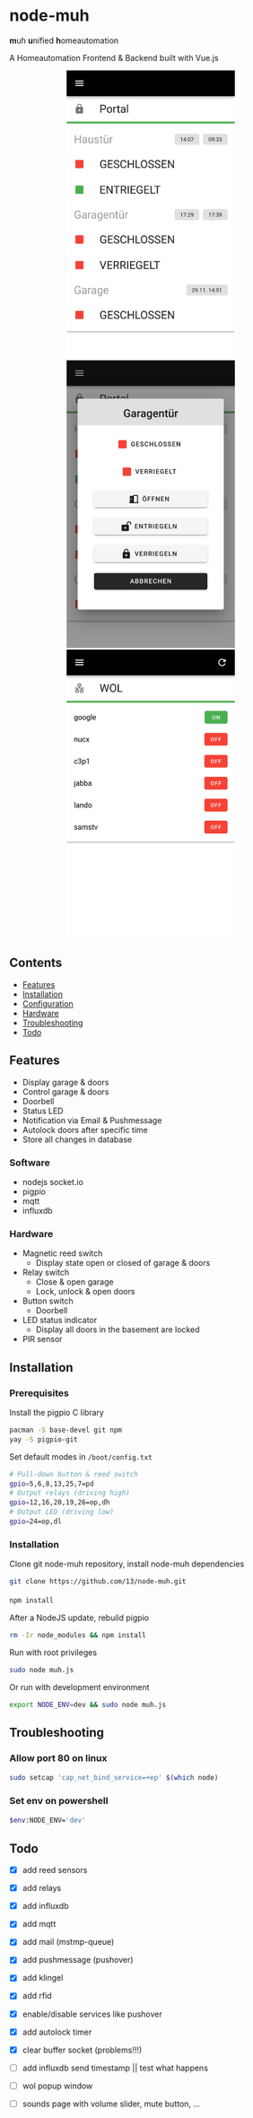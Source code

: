 # node-muh

**m**uh **u**nified **h**omeautomation

A Homeautomation Frontend & Backend built with Vue.js

<p align="center">
<img src="assets/screen1.png" width="300">
<img src="assets/screen3.png" width="300">
<img src="assets/screen2.png" width="300">
</p>

## Contents

 * [Features](#features)
 * [Installation](#installation)
 * [Configuration](#configuration)
 * [Hardware](#hardware)
 * [Troubleshooting](#troubleshooting)
 * [Todo](#todo)

## Features

 * Display garage & doors 
 * Control garage & doors
 * Doorbell
 * Status LED 
 * Notification via Email & Pushmessage
 * Autolock doors after specific time
 * Store all changes in database
 
### Software

 * nodejs socket.io
 * pigpio
 * mqtt
 * influxdb

### Hardware

 * Magnetic reed switch
   * Display state open or closed of garage & doors
 * Relay switch
   * Close & open garage
   * Lock, unlock & open doors
 * Button switch
   * Doorbell
 * LED status indicator
   * Display all doors in the basement are locked
 * PIR sensor

## Installation

### Prerequisites

Install the pigpio C library

```bash
pacman -S base-devel git npm
yay -S pigpio-git
```

Set default modes in `/boot/config.txt`

```bash
# Pull-down button & reed switch 
gpio=5,6,8,13,25,7=pd
# Output relays (driving high)
gpio=12,16,20,19,26=op,dh
# Output LED (driving low)
gpio=24=op,dl
```

### Installation

Clone git node-muh repository, install node-muh dependencies
 
```bash
git clone https://github.com/13/node-muh.git

npm install
```

After a NodeJS update, rebuild pigpio

```bash
rm -Ir node_modules && npm install
```

Run with root privileges

```bash
sudo node muh.js
```

Or run with development environment

```bash
export NODE_ENV=dev && sudo node muh.js
```

## Troubleshooting

### Allow port 80 on linux

```bash
sudo setcap 'cap_net_bind_service=+ep' $(which node)
```

### Set env on powershell

```bash
$env:NODE_ENV='dev'
```

## Todo

- [x] add reed sensors
- [x] add relays
- [x] add influxdb
- [x] add mqtt
- [x] add mail (mstmp-queue)
- [x] add pushmessage (pushover)
- [x] add klingel
- [x] add rfid

- [x] enable/disable services like pushover
- [x] add autolock timer
- [x] clear buffer socket (problems!!!)
- [ ] add influxdb send timestamp || test what happens
- [ ] wol popup window
- [ ] sounds page with volume slider, mute button, ...
